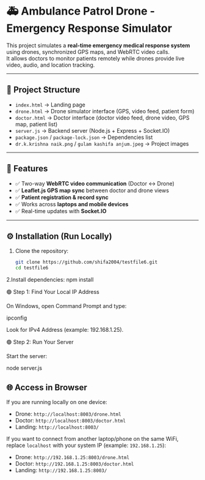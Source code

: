 # 🚑 Ambulance Patrol Drone - Emergency Response Simulator

This project simulates a **real-time emergency medical response system** using drones, synchronized GPS maps, and WebRTC video calls.  
It allows doctors to monitor patients remotely while drones provide live video, audio, and location tracking.

---

## 📂 Project Structure
- `index.html` → Landing page  
- `drone.html` → Drone simulator interface (GPS, video feed, patient form)  
- `doctor.html` → Doctor interface (doctor video feed, drone video, GPS map, patient list)  
- `server.js` → Backend server (Node.js + Express + Socket.IO)  
- `package.json` / `package-lock.json` → Dependencies list  
- `dr.k.krishna naik.png` / `gulam kashifa anjum.jpeg` → Project images  

---

## 🚀 Features
- ✅ Two-way **WebRTC video communication** (Doctor ↔ Drone)  
- ✅ **Leaflet.js GPS map sync** between doctor and drone views  
- ✅ **Patient registration & record sync**  
- ✅ Works across **laptops and mobile devices**  
- ✅ Real-time updates with **Socket.IO**  

---

## ⚙️ Installation (Run Locally)
1. Clone the repository:
   ```bash
   git clone https://github.com/shifa2004/testfile6.git
   cd testfile6
   
2.Install dependencies:
    npm install



🟢 Step 1: Find Your Local IP Address

On Windows, open Command Prompt and type:

ipconfig


Look for IPv4 Address (example: 192.168.1.25).

🟢 Step 2: Run Your Server

Start the server:

node server.js

## 🌐 Access in Browser
If you are running locally on one device:
- Drone: `http://localhost:8003/drone.html`
- Doctor: `http://localhost:8003/doctor.html`
- Landing: `http://localhost:8003/`

If you want to connect from another laptop/phone on the same WiFi,  
replace `localhost` with your system IP (example: `192.168.1.25`):
- Drone: `http://192.168.1.25:8003/drone.html`
- Doctor: `http://192.168.1.25:8003/doctor.html`
- Landing: `http://192.168.1.25:8003/`
